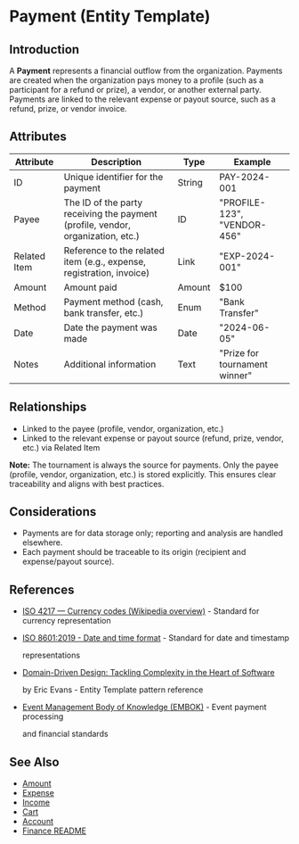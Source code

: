 # Payment (Entity Template)

## Introduction

A **Payment** represents a financial outflow from the organization. Payments are created when the organization pays
money to a profile (such as a participant for a refund or prize), a vendor, or another external party. Payments are
linked to the relevant expense or payout source, such as a refund, prize, or vendor invoice.

## Attributes

| Attribute    | Description                                                                     | Type   | Example                       |
| ------------ | ------------------------------------------------------------------------------- | ------ | ----------------------------- |
| ID           | Unique identifier for the payment                                               | String | PAY-2024-001                  |
| Payee        | The ID of the party receiving the payment (profile, vendor, organization, etc.) | ID     | "PROFILE-123", "VENDOR-456"   |
| Related Item | Reference to the related item (e.g., expense, registration, invoice)            | Link   | "EXP-2024-001"                |
| Amount       | Amount paid                                                                     | Amount | $100                          |
| Method       | Payment method (cash, bank transfer, etc.)                                      | Enum   | "Bank Transfer"               |
| Date         | Date the payment was made                                                       | Date   | "2024-06-05"                  |
| Notes        | Additional information                                                          | Text   | "Prize for tournament winner" |

## Relationships

- Linked to the payee (profile, vendor, organization, etc.)
- Linked to the relevant expense or payout source (refund, prize, vendor, etc.) via Related Item

**Note:** The tournament is always the source for payments. Only the payee (profile, vendor, organization, etc.) is
stored explicitly. This ensures clear traceability and aligns with best practices.

## Considerations

- Payments are for data storage only; reporting and analysis are handled elsewhere.
- Each payment should be traceable to its origin (recipient and expense/payout source).

## References

- [ISO 4217 — Currency codes (Wikipedia overview)](https://en.wikipedia.org/wiki/ISO_4217) - Standard for currency representation
- [ISO 8601:2019 - Date and time format](https://www.iso.org/standard/70907.html) - Standard for date and timestamp

  representations

- [Domain-Driven Design: Tackling Complexity in the Heart of Software](https://www.amazon.com/Domain-Driven-Design-Tackling-Complexity-Software/dp/0321125215)

  by Eric Evans - Entity Template pattern reference

- [Event Management Body of Knowledge (EMBOK)](https://www.embok.org/index.php/embok-model) - Event payment processing

  and financial standards

## See Also

- [Amount](../finance/amount.md)
- [Expense](../finance/expense.md)
- [Income](../finance/income.md)
- [Cart](../finance/cart.md)
- [Account](../identity/account/account.md)
- [Finance README](../finance/README.md)
